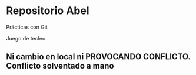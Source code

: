 # Repositorio Abel

Prácticas con Git

Juego de tecleo

## Ni cambio en local ni PROVOCANDO CONFLICTO. Conflicto solventado a mano

